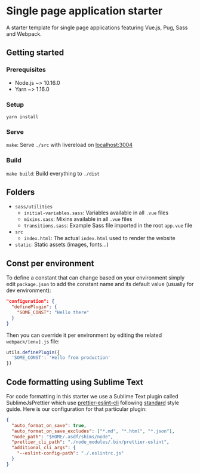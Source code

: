 # Single page application starter
A starter template for single page applications featuring Vue.js, Pug, Sass and Webpack.

## Getting started

### Prerequisites
* Node.js ~> 10.16.0
* Yarn ~> 1.16.0

### Setup
`yarn install`

### Serve
`make`: Serve `./src` with livereload on [localhost:3004](http://localhost:3004)

### Build
`make build`: Build everything to `./dist`

## Folders
* `sass/utilities`
  * `initial-variables.sass`: Variables available in all `.vue` files
  * `mixins.sass`: Mixins available in all `.vue` files
  * `transitions.sass`: Example Sass file imported in the root `app.vue` file
* `src`
  * `index.html`: The actual `index.html` used to render the website
* `static`: Static assets (images, fonts…)

## Const per environment
To define a constant that can change based on your environment simply edit `package.json` to add the constant name and its default value (usually for dev environment):

```json
"configuration": {
  "definePlugin": {
    "SOME_CONST": "Hello there"
  }
}
```

Then you can override it per environment by editing the related `webpack/[env].js` file:

```js
utils.definePlugin({
  'SOME_CONST': 'Hello from production'
})
```

## Code formatting using Sublime Text
For code formatting in this starter we use a Sublime Text plugin called SublimeJsPrettier which use [prettier-eslint-cli](https://github.com/prettier/prettier-eslint) following [standard](https://github.com/standard/standard) style guide. Here is our configuration for that particular plugin:

```json
{
  "auto_format_on_save": true,
  "auto_format_on_save_excludes": ["*.md", "*.html", "*.json"],
  "node_path": "$HOME/.asdf/shims/node",
  "prettier_cli_path": "./node_modules/.bin/prettier-eslint",
  "additional_cli_args": {
    "--eslint-config-path": "./.eslintrc.js"
  }
}
```
